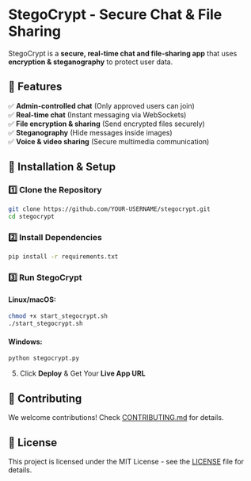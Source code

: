 # StegoCrypt - Secure Chat & File Sharing

StegoCrypt is a **secure, real-time chat and file-sharing app** that uses **encryption & steganography** to protect user data.

## 🚀 Features
✅ **Admin-controlled chat** (Only approved users can join)  
✅ **Real-time chat** (Instant messaging via WebSockets)  
✅ **File encryption & sharing** (Send encrypted files securely)  
✅ **Steganography** (Hide messages inside images)  
✅ **Voice & video sharing** (Secure multimedia communication)  

## 🔧 Installation & Setup
### 1️⃣ Clone the Repository
```sh
git clone https://github.com/YOUR-USERNAME/stegocrypt.git
cd stegocrypt
```
### 2️⃣ Install Dependencies
```sh
pip install -r requirements.txt
```
### 3️⃣ Run StegoCrypt
#### **Linux/macOS:**
```sh
chmod +x start_stegocrypt.sh
./start_stegocrypt.sh
```
#### **Windows:**
```sh
python stegocrypt.py
```
5. Click **Deploy** & Get Your **Live App URL**

## 🤝 Contributing
We welcome contributions! Check [CONTRIBUTING.md](CONTRIBUTING.md) for details.

## 📜 License
This project is licensed under the MIT License - see the [LICENSE](LICENSE) file for details.
